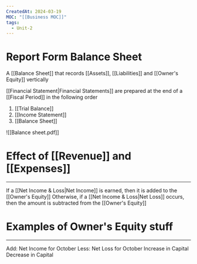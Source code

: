 ```yaml
---
CreatedAt: 2024-03-19
MOC: "[[Business MOC]]"
tags:
  - Unit-2
---
```

# Report Form Balance Sheet
A [[Balance Sheet]] that records [[Assets]], [[Liabilities]] and [[Owner's Equity]] vertically

[[Financial Statement|Financial Statements]] are prepared at the end of a [[Fiscal Period]] in the following order
1. [[Trial Balance]]
2. [[Income Statement]]
3. [[Balance Sheet]]

![[Balance sheet.pdf]]
# Effect of [[Revenue]] and [[Expenses]]
---
If a [[Net Income & Loss|Net Income]] is earned, then it is added to the [[Owner's Equity]]
Otherwise, if a [[Net Income & Loss|Net Loss]] occurs, then the amount is subtracted from the [[Owner's Equity]]

# Examples of Owner's Equity stuff
---
Add: Net Income for October
Less: Net Loss for October
Increase in Capital
Decrease in Capital